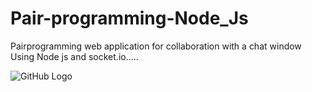 # Pair-programming-Node_Js
Pairprogramming web application for collaboration with a chat window Using Node js and socket.io.....

![GitHub Logo](/img/pair.jpg)
